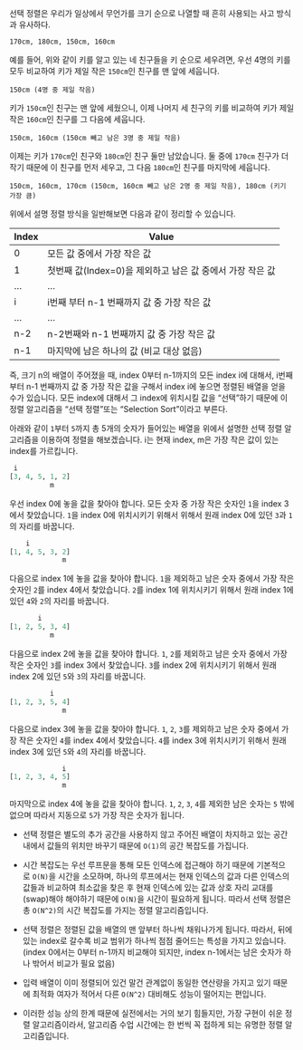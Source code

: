 
선택 정렬은 우리가 일상에서 무언가를 크기 순으로 나열할 때 흔히 사용되는 사고 방식과 유사하다.

```text
170cm, 180cm, 150cm, 160cm
```

예를 들어, 위와 같이 키를 알고 있는 네 친구들을 키 순으로 세우려면, 우선 4명의 키를 모두 비교하여 키가 제일 작은 `150cm`인 친구를 맨 앞에 세웁니다.

```text
150cm (4명 중 제일 작음)
```

키가 `150cm`인 친구는 맨 앞에 세웠으니, 이제 나머지 세 친구의 키를 비교하여 키가 제일 작은 `160cm`인 친구를 그 다음에 세웁니다.

```text
150cm, 160cm (150cm 빼고 남은 3명 중 제일 작음)
```

이제는 키가 `170cm`인 친구와 `180cm`인 친구 둘만 남았습니다. 둘 중에 `170cm` 친구가 더 작기 때문에 이 친구를 먼저 세우고, 그 다음 `180cm`인 친구를 마지막에 세웁니다.

```text
150cm, 160cm, 170cm (150cm, 160cm 빼고 남은 2명 중 제일 작음), 180cm (키기 가장 큼)
```

위에서 설명 정렬 방식을 일반해보면 다음과 같이 정리할 수 있습니다.


|Index|Value|
|---|---|
|0|모든 값 중에서 가장 작은 값|
|1|첫번째 값(Index=0)을 제외하고 남은 값 중에서 가장 작은 값|
|…|…|
|i|i번째 부터 n-1 번째까지 값 중 가장 작은 값|
|…|…|
|n-2|n-2번째와 n-1 번째까지 값 중 가장 작은 값|
|n-1|마지막에 남은 하나의 값 (비교 대상 없음)|

즉, 크기 n의 배열이 주어졌을 때, index 0부터 n-1까지의 모든 index i에 대해서, i번째 부터 n-1 번째까지 값 중 가장 작은 값을 구해서 index i에 놓으면 정렬된 배열을 얻을 수가 있습니다. 모든 index에 대해서 그 index에 위치시킬 값을 “선택”하기 때문에 이 정렬 알고리즘을 “선택 정렬”또는 “Selection Sort”이라고 부른다.


아래와 같이 `1`부터 `5`까지 총 5개의 숫자가 들어있는 배열을 위에서 설명한 선택 정렬 알고리즘을 이용하여 정렬을 해보겠습니다. i는 현재 index, m은 가장 작은 값이 있는 index를 가르킵니다.

```py
 i
[3, 4, 5, 1, 2]
          m
```

우선 index 0에 놓을 값을 찾아야 합니다. 모든 숫자 중 가장 작은 숫자인 `1`을 index 3에서 찾았습니다. `1`을 index 0에 위치시키기 위해서 위해서 원래 index 0에 있던 `3`과 `1`의 자리를 바꿉니다.

```py
    i
[1, 4, 5, 3, 2]
             m
```

다음으로 index 1에 놓을 값을 찾아야 합니다. `1`을 제외하고 남은 숫자 중에서 가장 작은 숫자인 `2`를 index 4에서 찾았습니다. `2`를 index 1에 위치시키기 위해서 원래 index 1에 있던 `4`와 `2`의 자리를 바꿉니다.

```py
       i
[1, 2, 5, 3, 4]
          m
```

다음으로 index 2에 놓을 값을 찾아야 합니다. `1`, `2`를 제외하고 남은 숫자 중에서 가장 작은 숫자인 `3`를 index 3에서 찾았습니다. `3`를 index 2에 위치시키기 위해서 원래 index 2에 있던 `5`와 `3`의 자리를 바꿉니다.

```py
          i
[1, 2, 3, 5, 4]
             m
```

다음으로 index 3에 놓을 값을 찾아야 합니다. `1`, `2`, `3`를 제외하고 남은 숫자 중에서 가장 작은 숫자인 `4`를 index 4에서 찾았습니다. `4`를 index 3에 위치시키기 위해서 원래 index 3에 있던 `5`와 `4`의 자리를 바꿉니다.

```py
             i
[1, 2, 3, 4, 5]
             m
```

마지막으로 index 4에 놓을 값을 찾아야 합니다. `1`, `2`, `3`, `4`를 제외한 남은 숫자는 `5` 밖에 없으며 따라서 지동으로 `5`가 가장 작은 숫자가 됩니다.

- 선택 정렬은 별도의 추가 공간을 사용하지 않고 주어진 배열이 차지하고 있는 공간 내에서 값들의 위치만 바꾸기 때문에 `O(1)`의 공간 복잡도를 가집니다.
- 시간 복잡도는 우선 루프문을 통해 모든 인덱스에 접근해야 하기 때문에 기본적으로 `O(N)`을 시간을 소모하며, 하나의 루프에서는 현재 인덱스의 값과 다른 인덱스의 값들과 비교하여 최소값을 찾은 후 현재 인덱스에 있는 값과 상호 자리 교대를(swap)해야 해야하기 때문에 `O(N)`을 시간이 필요하게 됩니다. 따라서 선택 정렬은 총 `O(N^2)`의 시간 복잡도를 가지는 정렬 알고리즘입니다.


- 선택 정렬은 정렬된 값을 배열의 맨 앞부터 하나씩 채워나가게 됩니다. 따라서, 뒤에 있는 index로 갈수록 비교 범위가 하나씩 점점 줄어드는 특성을 가지고 있습니다. (index 0에서는 0부터 n-1까지 비교해야 되지만, index n-1에서는 남은 숫자가 하나 밖어서 비교가 필요 없음)
- 입력 배열이 이미 정렬되어 있건 말건 관계없이 동일한 연산량을 가지고 있기 때문에 최적화 여자가 적어서 다른 `O(N^2)` 대비해도 성능이 떨어지는 편입니다.
- 이러한 성능 상의 한계 때문에 실전에서는 거의 보기 힘들지만, 가장 구현이 쉬운 정렬 알고리즘이라서, 알고리즘 수업 시간에는 한 번씩 꼭 접하게 되는 유명한 정렬 알고리즘입니다.